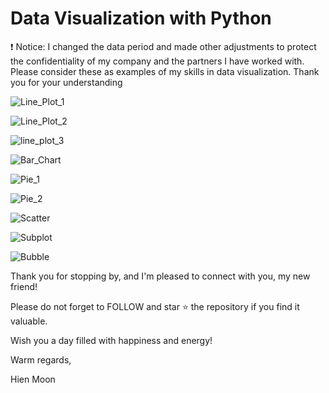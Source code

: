 # Data Visualization with Python
❗ Notice: I changed the data period and made other adjustments to protect the confidentiality of my company and the partners I have worked with. Please consider these as examples of my skills in data visualization. Thank you for your understanding

![Line_Plot_1](https://github.com/user-attachments/assets/edd4e5f2-cf38-4d7c-b5f6-bb031dd36e1e)


![Line_Plot_2](https://github.com/user-attachments/assets/866a1bde-d5d2-4697-8265-97f492709f5a)


![line_plot_3](https://github.com/user-attachments/assets/b3e1df05-b380-497a-afeb-c4d41bf91d97)


![Bar_Chart](https://github.com/user-attachments/assets/397bcd45-5cb7-4d9f-be61-97dae98c7e2b)


![Pie_1](https://github.com/user-attachments/assets/b19517b9-d095-48d9-a9b0-5d0c05290508)


![Pie_2](https://github.com/user-attachments/assets/bd23df55-f046-40b0-9363-e1f11783e1ab)


![Scatter](https://github.com/user-attachments/assets/db4b9717-13da-4407-8d64-6ab3a9079992)


![Subplot](https://github.com/user-attachments/assets/d1b6c2f6-95a0-426e-a7cf-82e32549c35d)


![Bubble](https://github.com/user-attachments/assets/e080d0b0-7d78-4c51-a29e-db21995d679a)




Thank you for stopping by, and I'm pleased to connect with you, my new friend!

Please do not forget to FOLLOW and star ⭐ the repository if you find it valuable.

Wish you a day filled with happiness and energy!

Warm regards,

Hien Moon
